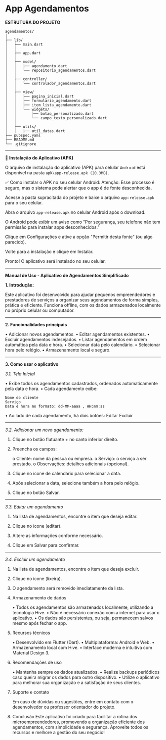 # App Agendamentos

**ESTRUTURA DO PROJETO**

```
agendamentos/
│
├── lib/
│   ├── main.dart
│   │
│   ├── app.dart
│   │
│   ├── model/
│   │   ├── agendamento.dart
│   │   └── repositorio_agendamentos.dart
│   │
│   ├── controller/
│   │   └── controlador_agendamentos.dart
│   │
│   ├── view/
│   │   ├── pagina_inicial.dart
│   │   ├── formulario_agendamento.dart
│   │   ├── item_lista_agendamento.dart
│   │   └── widgets/
│   │       ├── botao_personalizado.dart
│   │       └── campo_texto_personalizado.dart
│   │
│   ├── utils/
│   │   ├── util_datas.dart
├── pubspec.yaml
├── README.md
└── .gitignore
```

---

📱 **Instalação do Aplicativo (APK)**

O arquivo de instalação do aplicativo (APK) para celular `Android` está disponível na pasta `apk\app-release.apk (20.3MB)`.

✅ Como instalar o APK no seu celular Android:
Atenção: Esse processo é seguro, mas o sistema pode alertar que o app é de fonte desconhecida.

Acesse a pasta supracitada do projeto e baixe o arquivo `app-release.apk` para o seu celular.

Abra o arquivo `app-release.apk` no celular Android após o download.

O Android pode exibir um aviso como "Por segurança, seu telefone não tem permissão para instalar apps desconhecidos."

Clique em Configurações e ative a opção "Permitir desta fonte" (ou algo parecido).

Volte para a instalação e clique em Instalar.

Pronto! O aplicativo será instalado no seu celular.

---



**Manual de Uso - Aplicativo de Agendamentos Simplificado**

**1. Introdução:**

Este aplicativo foi desenvolvido para ajudar pequenos empreendedores e prestadores de
serviços a organizar seus agendamentos de forma simples, prática e eficiente.
Funciona offline, com os dados armazenados localmente no próprio celular ou computador.

---

**2. Funcionalidades principais**

•     Adicionar novos agendamentos.
•     Editar agendamentos existentes.
•     Excluir agendamentos indesejados.
•     Listar agendamentos em ordem automática pela data e hora.
•     Selecionar data pelo calendário.
•     Selecionar hora pelo relógio.
•     Armazenamento local e seguro.

---

**3. Como usar o aplicativo**

*3.1. Tela Inicial*

• Exibe todos os agendamentos cadastrados, ordenados automaticamente pela data e hora.
• Cada agendamento exibe:

```
Nome do cliente
Serviço
Data e hora no formato: dd-MM-aaaa , HH:mm:ss
```

• Ao lado de cada agendamento, há dois botões:
Editar
Excluir

---

*3.2. Adicionar um novo agendamento:*

1. Clique no botão flutuante + no canto inferior direito.

2. Preencha os campos:

   o Cliente: nome da pessoa ou empresa.
   o Serviço: o serviço a ser prestado.
   o Observações: detalhes adicionais (opcional).

3. Clique no ícone de calendário para selecionar a data.

4. Após selecionar a data, selecione também a hora pelo relógio.

5. Clique no botão Salvar.

---

*3.3. Editar um agendamento*

1. Na lista de agendamentos, encontre o item que deseja editar.

2. Clique no ícone (editar).

3. Altere as informações conforme necessário.

4. Clique em Salvar para confirmar.

---

*3.4. Excluir um agendamento*

1. Na lista de agendamentos, encontre o item que deseja excluir.

2. Clique no ícone (lixeira).

3. O agendamento será removido imediatamente da lista.

5. Armazenamento de dados

   • Todos os agendamentos são armazenados localmente, utilizando a tecnologia Hive.
   • Não é necessário conexão com a internet para usar o aplicativo.
   • Os dados são persistentes, ou seja, permanecem salvos mesmo após fechar o app.

6. Recursos técnicos

   • Desenvolvido em Flutter (Dart).
   • Multiplataforma: Android e Web.
   • Armazenamento local com Hive.
   • Interface moderna e intuitiva com Material Design 3.

7. Recomendações de uso

   • Mantenha sempre os dados atualizados.
   • Realize backups periódicos caso queira migrar os dados para outro dispositivo.
   • Utilize o aplicativo para melhorar sua organização e a satisfação de seus clientes.

8. Suporte e contato

   Em caso de dúvidas ou sugestões, entre em contato com o desenvolvedor ou professor
   orientador do projeto.

9. Conclusão
   Este aplicativo foi criado para facilitar a rotina dos microempreendedores, promovendo a
   organização eficiente dos agendamentos, com simplicidade e segurança.
   Aproveite todos os recursos e melhore a gestão do seu negócio!          
